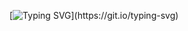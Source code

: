 [![Typing SVG](https://readme-typing-svg.herokuapp.com?font=Fira+Code&pause=1000&width=600&height=100&lines=Hi%2C+I%E2%80%99m+Mirkamol;Akfa+University's+Freshman+in+Computer+Science+;I%E2%80%99m+interested+in+coding%2Fdeveloping%2Fcyber+secuty;I%E2%80%99m+currently+learning+backend+developing;Waltz%2C+bad+nymph%2C+for+quick+jigs+vex;NIce+to+meet+you!)](https://git.io/typing-svg)
